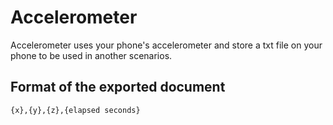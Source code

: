 # Accelerometer

Accelerometer uses your phone's accelerometer and store a txt file on your phone to be used in another scenarios.

## Format of the exported document

    {x},{y},{z},{elapsed seconds}